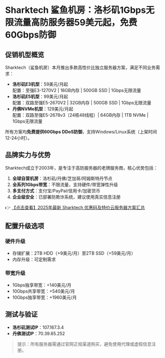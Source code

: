 # Sharktech 鲨鱼机房：洛杉矶1Gbps无限流量高防服务器59美元起，免费60Gbps防御

## 促销机型概览

Sharktech（鲨鱼机房）本月推出多款高性价比独立服务器方案，满足不同业务需求：

- **洛杉矶E3机型**：59美元/月起  
  配置：至强E3-1270V2 | 16GB内存 | 500GB SSD | 1Gbps无限流量
- **洛杉矶E5机型**：99美元/月起  
  配置：双路至强E5-2670V2 | 32GB内存 | 500GB SSD | 1Gbps无限流量
- **丹佛NVMe机型**：129美元/月起  
  配置：双路至强E5-2678v3（24核48线程）| 64GB内存 | 1TB NVMe | 1Gbps无限流量

所有方案均**免费提供60Gbps DDoS防御**，支持Windows/Linux系统（上架时间12-24小时）。

## 品牌实力与优势

Sharktech成立于2003年，是专注于高防服务器的老牌服务商，核心优势包括：

1. **全球自营机房**：洛杉矶/丹佛/芝加哥/阿姆斯特丹节点
2. **全系列1Gbps带宽**：不限流量，支持硬件/带宽弹性升级
3. **多支付方式**：支付宝/PayPal/信用卡/加密货币
4. **企业级安全**：已部署防欺诈系统，建议使用真实信息注册

👉 [【点击查看】2025年最新 Sharktech 优惠码及特价云服务器方案汇总](https://bit.ly/Sharktech)

## 配置升级选项

### 硬件升级
- 存储扩展：2TB HDD（+9美元/月）至2TB SSD（+59美元/月）
- 内存升级：可定制需求

### 带宽升级
- 1Gbps独享带宽：+140美元/月
- 10Gbps共享带宽：+540美元/月
- 10Gbps独享带宽：+1960美元/月

## 测试与验证
- **洛杉矶测试IP**：107.167.3.4
- **丹佛测试IP**：70.39.65.252

> 提示：所有服务器需通过官网正规渠道购买，避免使用代理或虚假信息注册。